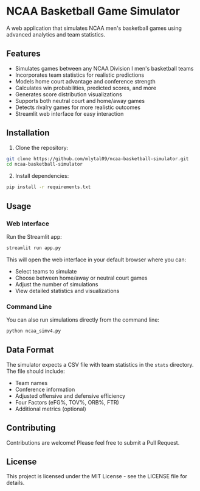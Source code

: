# NCAA Basketball Game Simulator

A web application that simulates NCAA men's basketball games using advanced analytics and team statistics.

## Features

* Simulates games between any NCAA Division I men's basketball teams
* Incorporates team statistics for realistic predictions
* Models home court advantage and conference strength
* Calculates win probabilities, predicted scores, and more
* Generates score distribution visualizations
* Supports both neutral court and home/away games
* Detects rivalry games for more realistic outcomes
* Streamlit web interface for easy interaction

## Installation

1. Clone the repository:
```bash
git clone https://github.com/mlytal09/ncaa-basketball-simulator.git
cd ncaa-basketball-simulator
```

2. Install dependencies:
```bash
pip install -r requirements.txt
```

## Usage

### Web Interface

Run the Streamlit app:
```bash
streamlit run app.py
```

This will open the web interface in your default browser where you can:
- Select teams to simulate
- Choose between home/away or neutral court games
- Adjust the number of simulations
- View detailed statistics and visualizations

### Command Line

You can also run simulations directly from the command line:
```bash
python ncaa_simv4.py
```

## Data Format

The simulator expects a CSV file with team statistics in the `stats` directory. The file should include:

- Team names
- Conference information
- Adjusted offensive and defensive efficiency
- Four Factors (eFG%, TOV%, ORB%, FTR)
- Additional metrics (optional)

## Contributing

Contributions are welcome! Please feel free to submit a Pull Request.

## License

This project is licensed under the MIT License - see the LICENSE file for details.
